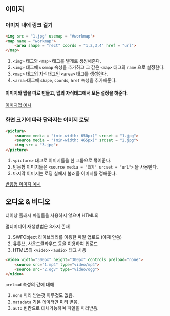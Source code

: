 ## 이미지

### 이미지 내에 링크 걸기

```html
<img src = "1.jpg" usemap = "#workmap">
<map name = "workmap">
    <area shape = "rect" coords = "1,2,3,4" href = "url">
</map>
```

1. `<img>` 태그와 `<map>` 태그를 별개로 생성해준다.
2. `<img>` 태그에 `usemap` 속성을 추가하고 그 값은 `<map>` 태그의 `name` 으로 설정한다.
3. `<map>` 태그의 자식태그인 `<area>` 태그를 생성한다.
4. `<area>`태그에 `shape`, `coords`, `href` 속성을 추가해준다.
   
#### 이미지와 맵을 따로 만들고, 맵의 자식태그에서 모든 설정을 해준다.

[이미지맵 예시](https://codepen.io/Junseongpark/pen/XWjPgyp?editors=1100)

### 화면 크기에 따라 달라지는 이미지 로딩

```html
<picture>
    <source media = "(min-width: 650px)" srcset = "1.jpg">
    <source media = "(min-width: 465px)" srcset = "2.jpg">
    <img src = "3.jpg">
</picture>
```

1. `<picture>` 태그로 이미지들을 한 그룹으로 묶어준다.
2. 반응형 이미지들은 `<source media = "크기" srcset = "url">` 을 사용한다.
3. 마지막 이미지는 로딩 실패시 불러올 이미지를 정해준다.

[반응형 이미지 예시](https://codepen.io/Junseongpark/pen/dypqRLe)


## 오디오 & 비디오

더이상 플래시 파일들을 사용하지 않으며 HTML의 <Audio>, <Video>로 대체.

멀티미디어 재생방법은 3가지 존재
1. SWFObject 라이브러리를 이용한 파일 업로드 (이제 안씀)
2. 유튜브, 사운드클라우드 등을 이용하여 업로드
3. HTML5의 `<video>` `<audio>` 태그 사용

```html
<video width="300px" height="300px" controls preload="none">
    <source src="1.mp4" type="video/mp4">
    <source src="2.ogv" type="video/ogg">
</video>
```

`preload` 속성의 값에 대해
1. `none` 미리 받는것 아무것도 없음.
2. `matadata` 기본 데이터만 미리 받음.
3. `auto` 빈칸으로 대체가능하며 파일을 미리받음.